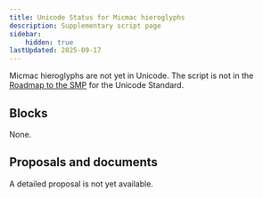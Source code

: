 ```yaml
---
title: Unicode Status for Micmac hieroglyphs
description: Supplementary script page
sidebar:
    hidden: true
lastUpdated: 2025-09-17
---
```


Micmac hieroglyphs are not yet in Unicode. The script is not in the [Roadmap to the SMP](http://www.unicode.org/roadmaps/smp/) for the Unicode Standard.

## Blocks

None.

## Proposals and documents

A detailed proposal is not yet available.
